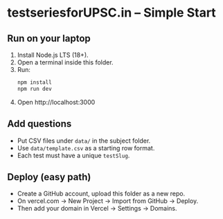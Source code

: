 # testseriesforUPSC.in – Simple Start

## Run on your laptop
1) Install Node.js LTS (18+).  
2) Open a terminal inside this folder.  
3) Run:
   ```bash
   npm install
   npm run dev
   ```
4) Open http://localhost:3000

## Add questions
- Put CSV files under `data/` in the subject folder.
- Use `data/template.csv` as a starting row format.
- Each test must have a unique `testSlug`.

## Deploy (easy path)
- Create a GitHub account, upload this folder as a new repo.
- On vercel.com → New Project → Import from GitHub → Deploy.
- Then add your domain in Vercel → Settings → Domains.
